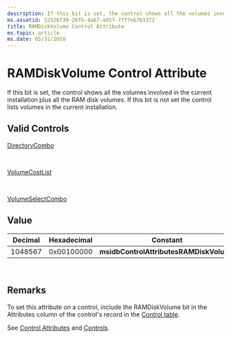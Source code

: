 ```yaml
---
description: If this bit is set, the control shows all the volumes involved in the current installation plus all the RAM disk volumes. If this bit is not set the control lists volumes in the current installation.
ms.assetid: 52526f39-26fb-4a67-a95f-77f7eb761372
title: RAMDiskVolume Control Attribute
ms.topic: article
ms.date: 05/31/2018
---
```


# RAMDiskVolume Control Attribute

If this bit is set, the control shows all the volumes involved in the current installation plus all the RAM disk volumes. If this bit is not set the control lists volumes in the current installation.

## Valid Controls

[DirectoryCombo](directorycombo-control.md)

 

[VolumeCostList](volumecostlist-control.md)

 

[VolumeSelectCombo](volumeselectcombo-control.md)

## Value



| Decimal | Hexadecimal | Constant                                |
|---------|-------------|-----------------------------------------|
| 1048567 | 0x00100000  | **msidbControlAttributesRAMDiskVolume** |



 

## Remarks

To set this attribute on a control, include the RAMDiskVolume bit in the Attributes column of the control's record in the [Control table](control-table.md).

See [Control Attributes](control-attributes.md) and [Controls](controls.md).

 

 



